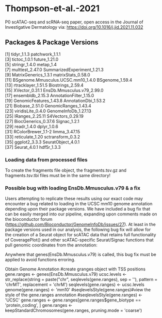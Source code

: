 # Thompson-et-al.-2021
P0 scATAC-seq and scRNA-seq paper, open access in the Journal of Investigative Dermatology via: https://doi.org/10.1016/j.jid.2021.11.032

## Packages & Package Versions ##
 [1] tidyr_1.1.3                        patchwork_1.1.1                   
 [3] tictoc_1.0.1                       future_1.21.0                     
 [5] stringr_1.4.0                      metap_1.4                         
 [7] multtest_2.47.0                    SummarizedExperiment_1.21.3       
 [9] MatrixGenerics_1.3.1               matrixStats_0.58.0                
[11] BSgenome.Mmusculus.UCSC.mm10_1.4.0 BSgenome_1.59.4                   
[13] rtracklayer_1.51.5                 Biostrings_2.59.4                 
[15] XVector_0.31.1                     EnsDb.Mmusculus.v79_2.99.0        
[17] ensembldb_2.15.3                   AnnotationFilter_1.15.0           
[19] GenomicFeatures_1.43.8             AnnotationDbi_1.53.2              
[21] Biobase_2.51.0                     GenomicRanges_1.43.4              
[23] viridisLite_0.4.0                  GenomeInfoDb_1.27.13              
[25] IRanges_2.25.11                    S4Vectors_0.29.19                 
[27] BiocGenerics_0.37.6                Signac_1.2.1                      
[29] readr_1.4.0                        dplyr_1.0.6                       
[31] RColorBrewer_1.1-2                 limma_3.47.15                     
[33] reticulate_1.20                    sctransform_0.3.2                 
[35] ggplot2_3.3.3                      SeuratObject_4.0.1                
[37] Seurat_4.0.1                       hdf5r_1.3.3 


### Loading data from processed files ###
To create the fragments file object, the fragments.tsv.gz and fragments.tsv.tbi files must be in the same directory!


### Possible bug with loading EnsDb.Mmusculus.v79 & a fix ###
Users attempting to replicate these results using our exact code may encounter a bug related to loading in the UCSC mm10 genome annotation depending upon their package versions. We have included a bug fix that can be easily merged into our pipeline, expanding upon comments made on the bioconductor forum (https://github.com/Bioconductor/GenomeInfoDb/issues/27). At least in the package versions used in our analysis, the following bug fix will allow for the creation of a Seurat object for scATAC data that retains full functionality of CoveragePlot() and other scATAC-specific Seurat/Signac functions that pull genomic coordinates from the annotation:

Anywhere that genes(EnsDb.Mmusculus.v79) is called, this bug fix must be applied to avoid functions erroring.

Obtain Genome Annotation
#create granges object with TSS positions
gene.ranges <- genes(EnsDb.Mmusculus.v79)
ucsc.levels <- str_replace(string = paste("chr", seqlevels(gene.ranges), sep = ''),
pattern = 'chrMT', replacement = 'chrM')
seqlevels(gene.ranges) <- ucsc.levels
genome(gene.ranges) <- 'mm10'
#seqlevelsStyle(gene.ranges)#view the style of the gene.ranges annotation
#seqlevelsStyle(gene.ranges) <- 'UCSC'
gene.ranges <- gene.ranges[gene.ranges$gene_biotype == 'protein_coding', ]
gene.ranges <- keepStandardChromosomes(gene.ranges, pruning.mode = 'coarse')
